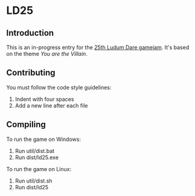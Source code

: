 # LD25

## Introduction

This is an in-progress entry for the [25th Ludum Dare gamejam](http://www.ludumdare.com/). It's based on the theme *You are the Villain*.

## Contributing

You must follow the code style guidelines:

1. Indent with four spaces
2. Add a new line after each file

## Compiling

To run the game on Windows:

1. Run util/dist.bat
2. Run dist/ld25.exe

To run the game on Linux:

1. Run util/dist.sh
2. Run dist/ld25